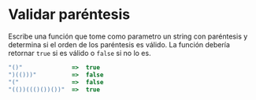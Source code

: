 # Validar paréntesis

Escribe una función que tome como parametro un string con paréntesis y determina si el orden de los paréntesis es válido. La función debería retornar `true` si es válido o `false` si no lo es.

```js
"()"              =>  true
")(()))"          =>  false
"("               =>  false
"(())((()())())"  =>  true
```